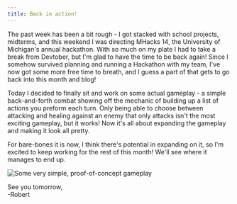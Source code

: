 ```yaml
---
title: Back in action!
---
```


The past week has been a bit rough - I got stacked with school projects, midterms, and this weekend I was directing MHacks 14, the University of Michigan's annual hackathon. With so much on my plate I had to take a break from Devtober, but I'm glad to have the time to be back again! Since I somehow survived planning and running a Hackathon with my team, I've now got some more free time to breath, and I guess a part of that gets to go back into this month and blog!  

Today I decided to finally sit and work on some actual gameplay - a simple back-and-forth combat showing off the mechanic of building up a list of actions you preform each turn. Only being able to choose between attacking and healing against an enemy that only attacks isn't the most exciting gameplay, but it works! Now it's all about expanding the gameplay and making it look all pretty.

For bare-bones it is now, I think there's potential in expanding on it, so I'm excited to keep working for the rest of this month! We'll see where it manages to end up.

![Some very simple, proof-of-concept gameplay](/assets/devtober-2021/10-19-2021.gif)  

See you tomorrow,  
-Robert
